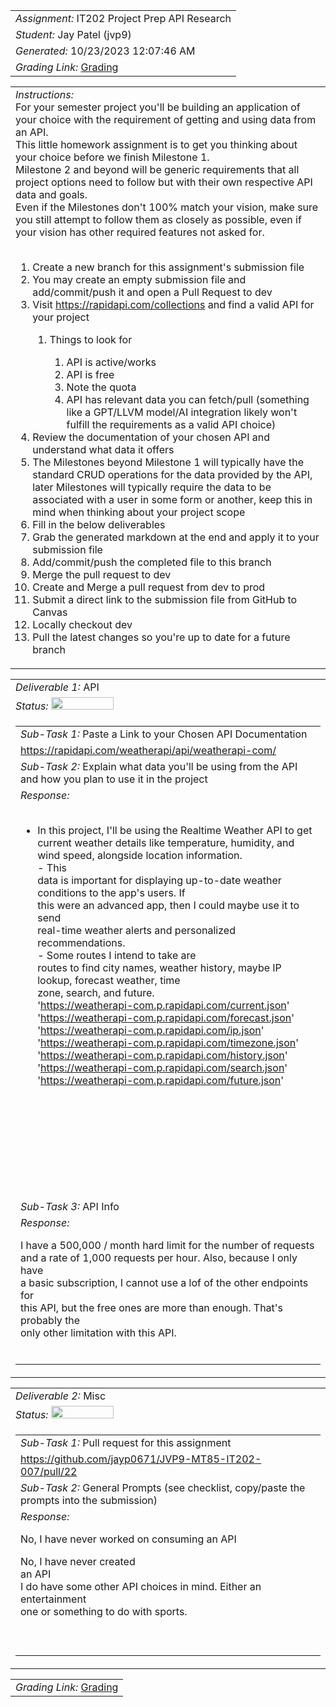 <table><tr><td> <em>Assignment: </em> IT202 Project Prep API Research</td></tr>
<tr><td> <em>Student: </em> Jay Patel (jvp9)</td></tr>
<tr><td> <em>Generated: </em> 10/23/2023 12:07:46 AM</td></tr>
<tr><td> <em>Grading Link: </em> <a rel="noreferrer noopener" href="https://learn.ethereallab.app/homework/IT202-007-F23/it202-project-prep-api-research/grade/jvp9" target="_blank">Grading</a></td></tr></table>
<table><tr><td> <em>Instructions: </em> <div>For your semester project you'll be building an application of your choice with the requirement of getting and using data from an API.</div><div>This little homework assignment is to get you thinking about your choice before we finish Milestone 1.</div><div>Milestone 2 and beyond will be generic requirements that all project options need to follow but with their own respective API data and goals.</div><div>Even if the Milestones don't 100% match your vision, make sure you still attempt to follow them as closely as possible, even if your vision has other required features not asked for.</div><div><br></div><div><ol><li>Create a new branch for this assignment's submission file</li><li>You may create an empty submission file and add/commit/push it and open a Pull Request to dev</li><li>Visit&nbsp;<a href="https://rapidapi.com/collections">https://rapidapi.com/collections</a> and find a valid API for your project</li><ol><li>Things to look for</li><ol><li>API is active/works</li><li>API is free</li><li>Note the quota</li><li>API has relevant data you can fetch/pull (something like a GPT/LLVM model/AI integration likely won't fulfill the requirements as a valid API choice)</li></ol></ol><li>Review the documentation of your chosen API and understand what data it offers</li><li>The Milestones beyond Milestone 1 will typically have the standard CRUD operations for the data provided by the API, later Milestones will typically require the data to be associated with a user in some form or another, keep this in mind when thinking about your project scope</li><li>Fill in the below deliverables</li><li>Grab the generated markdown at the end and apply it to your submission file</li><li>Add/commit/push the completed file to this branch</li><li>Merge the pull request to dev</li><li>Create and Merge a pull request from dev to prod</li><li>Submit a direct link to the submission file from GitHub to Canvas</li><li>Locally checkout dev</li><li>Pull the latest changes so you're up to date for a future branch</li></ol></div></td></tr></table>
<table><tr><td> <em>Deliverable 1: </em> API </td></tr><tr><td><em>Status: </em> <img width="100" height="20" src="https://user-images.githubusercontent.com/54863474/211707773-e6aef7cb-d5b2-4053-bbb1-b09fc609041e.png"></td></tr>
<tr><td><table><tr><td> <em>Sub-Task 1: </em> Paste a Link to your Chosen API Documentation</td></tr>
<tr><td> <a rel="noreferrer noopener" target="_blank" href="https://rapidapi.com/weatherapi/api/weatherapi-com/">https://rapidapi.com/weatherapi/api/weatherapi-com/</a> </td></tr>
<tr><td> <em>Sub-Task 2: </em> Explain what data you'll be using from the API and how you plan to use it in the project</td></tr>
<tr><td> <em>Response:</em> <ul><br><li>In this project, I&#39;ll be using the Realtime Weather API to get<br>current weather details like temperature, humidity, and wind speed, alongside location information.&nbsp;<div>- This<br>data is important for displaying up-to-date weather conditions to the app&#39;s users. If<br>this were an advanced app, then I could maybe use it to send<br>real-time weather alerts and personalized recommendations.<br></div><div>- Some routes I intend to take are<br>routes to find city names, weather history, maybe IP lookup, forecast weather, time<br>zone, search, and future.</div><div>&#39;<a href="https://weatherapi-com.p.rapidapi.com/current.json">https://weatherapi-com.p.rapidapi.com/current.json</a>&#39;<br></div><div>&#39;<a href="https://weatherapi-com.p.rapidapi.com/forecast.json">https://weatherapi-com.p.rapidapi.com/forecast.json</a>&#39;<br></div><div>&#39;<a href="https://weatherapi-com.p.rapidapi.com/ip.json">https://weatherapi-com.p.rapidapi.com/ip.json</a>&#39;<br></div><div>&#39;<a href="https://weatherapi-com.p.rapidapi.com/timezone.json">https://weatherapi-com.p.rapidapi.com/timezone.json</a>&#39;<br></div><div>&#39;<a href="https://weatherapi-com.p.rapidapi.com/history.json">https://weatherapi-com.p.rapidapi.com/history.json</a>&#39;<br></div><div><div>&#39;<a href="https://weatherapi-com.p.rapidapi.com/search.json">https://weatherapi-com.p.rapidapi.com/search.json</a>&#39;</div></div><div><div>&#39;<a href="https://weatherapi-com.p.rapidapi.com/future.json">https://weatherapi-com.p.rapidapi.com/future.json</a>&#39;</div></div><div><br></div><div><br></div><div><br></div><div><br></div><div><br></div><br></li><br></ul><br></td></tr>
<tr><td> <em>Sub-Task 3: </em> API Info</td></tr>
<tr><td> <em>Response:</em> <p>I have a 500,000 / month hard limit for the number of requests<br>and a rate of 1,000 requests per hour. Also, because I only have<br>a basic subscription, I cannot use a lof of the other endpoints for<br>this API, but the free ones are more than enough. That&#39;s probably the<br>only other limitation with this API.<br></p><br></td></tr>
</table></td></tr>
<table><tr><td> <em>Deliverable 2: </em> Misc </td></tr><tr><td><em>Status: </em> <img width="100" height="20" src="https://user-images.githubusercontent.com/54863474/211707773-e6aef7cb-d5b2-4053-bbb1-b09fc609041e.png"></td></tr>
<tr><td><table><tr><td> <em>Sub-Task 1: </em> Pull request for this assignment</td></tr>
<tr><td> <a rel="noreferrer noopener" target="_blank" href="https://github.com/jayp0671/JVP9-MT85-IT202-007/pull/22">https://github.com/jayp0671/JVP9-MT85-IT202-007/pull/22</a> </td></tr>
<tr><td> <em>Sub-Task 2: </em> General Prompts (see checklist, copy/paste the prompts into the submission)</td></tr>
<tr><td> <em>Response:</em> <p>No, I have never worked on consuming an API<div>No, I have never created<br>an API</div><div>I do have some other API choices in mind. Either an entertainment<br>one or something to do with sports.</div><br></p><br></td></tr>
</table></td></tr>
<table><tr><td><em>Grading Link: </em><a rel="noreferrer noopener" href="https://learn.ethereallab.app/homework/IT202-007-F23/it202-project-prep-api-research/grade/jvp9" target="_blank">Grading</a></td></tr></table>